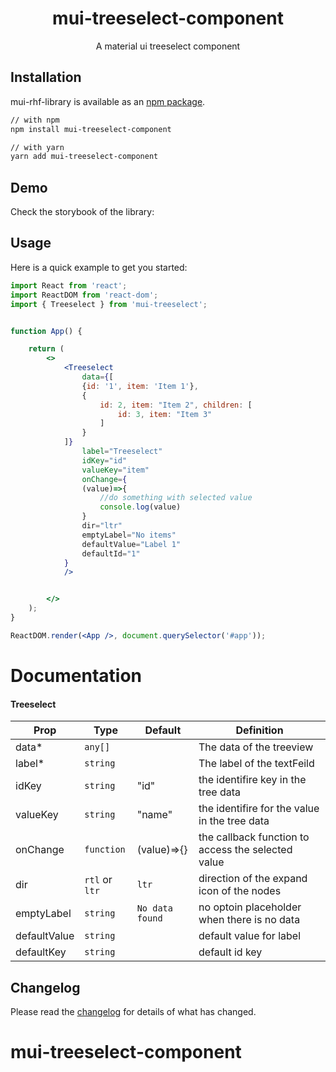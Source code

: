 <!-- markdownlint-disable-next-line -->

<h1 align="center">mui-treeselect-component</h1>

<div align="center">
A material ui treeselect component
</div>

## Installation

mui-rhf-library is available as an [npm package](https://www.npmjs.com/package/mui-treeselect).

```sh
// with npm
npm install mui-treeselect-component

// with yarn
yarn add mui-treeselect-component
```

## Demo

Check the storybook of the library:

## Usage

Here is a quick example to get you started:

```jsx
import React from 'react';
import ReactDOM from 'react-dom';
import { Treeselect } from 'mui-treeselect';


function App() {

    return (
        <>
            <Treeselect
                data={[
                {id: '1', item: 'Item 1'},
                {
                    id: 2, item: "Item 2", children: [
                        id: 3, item: "Item 3"
                    ]
                }
            ]}
                label="Treeselect"
                idKey="id"
                valueKey="item"
                onChange={
                (value)=>{
                    //do something with selected value
                    console.log(value)
                }
                dir="ltr"
                emptyLabel="No items"
                defaultValue="Label 1"
                defaultId="1"
            }
            />


        </>
    );
}

ReactDOM.render(<App />, document.querySelector('#app'));
```

# Documentation

#### Treeselect

| Prop         | Type           | Default         | Definition                                         |
| ------------ | -------------- | --------------- | -------------------------------------------------- |
| data\*       | `any[]`        |                 | The data of the treeview                           |
| label\*      | `string`       |                 | The label of the textFeild                         |
| idKey        | `string`       | "id"            | the identifire key in the tree data                |
| valueKey     | `string`       | "name"          | the identifire for the value in the tree data      |
| onChange     | `function`     | (value)=>{}     | the callback function to access the selected value |
| dir          | `rtl` or `ltr` | `ltr`           | direction of the expand icon of the nodes          |
| emptyLabel   | `string`       | `No data found` | no optoin placeholder when there is no data        |
| defaultValue | `string`       |                 | default value for label                            |
| defaultKey   | `string`       |                 | default id key                                     |

## Changelog

Please read the [changelog](https://github.com/dashty94/mui-treeselect/releases) for details of what has changed.

# mui-treeselect-component
